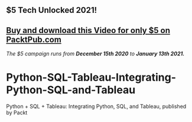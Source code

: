 ## $5 Tech Unlocked 2021!
[Buy and download this Video for only $5 on PacktPub.com](https://www.packtpub.com/product/python-sql-tableau-integrating-python-sql-and-tableau-video/9781838987916)
-----
*The $5 campaign         runs from __December 15th 2020__ to __January 13th 2021.__*

# Python-SQL-Tableau-Integrating-Python-SQL-and-Tableau
Python + SQL + Tableau: Integrating Python, SQL, and Tableau, published by Packt

